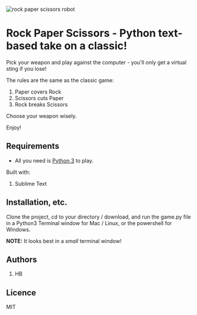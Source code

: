 ![rock paper scissors robot](https://www.extremetech.com/wp-content/uploads/2015/09/robohand-head-640x353.jpg "Robot beating a human at Rock Paper Scissors")

# Rock Paper Scissors - Python text-based take on a classic!

Pick your weapon and play against the computer - you'll only get a virtual sting if you lose!

The rules are the same as the classic game: 
1. Paper covers Rock
2. Scissors cuts Paper
3. Rock breaks Scissors

Choose your weapon wisely.

Enjoy!

## Requirements
- All you need is [Python 3](https://www.python.org/downloads/) to play. 

Built with: 
1. Sublime Text

## Installation, etc. 
Clone the project, cd to your directory / download, and run the game.py file in a Python3 Terminal window for Mac / Linux, or the powershell for Windows.

**NOTE:** It looks best in a *small* terminal window!

## Authors
1. HB

## Licence
MIT